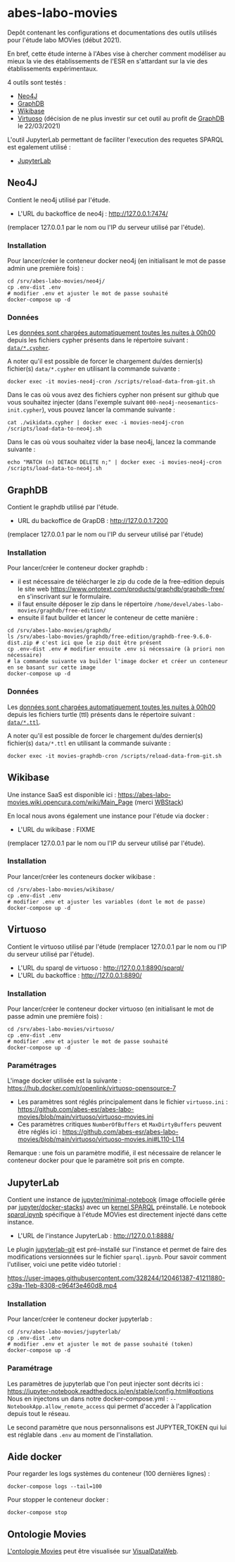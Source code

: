 # abes-labo-movies

Depôt contenant les configurations et documentations des outils utilisés pour l'étude labo MOVies (début 2021).

En bref, cette étude interne à l'Abes vise à chercher comment modéliser au mieux la vie des établissements de l'ESR en s'attardant sur la vie des établissements expérimentaux. 

4 outils sont testés :
- [Neo4J](./README.md#Neo4J)
- [GraphDB](./README.md#GraphDB)
- [Wikibase](./README.md#Wikibase)
- [Virtuoso](./README.md#Virtuoso) (décision de ne plus investir sur cet outil au profit de [GraphDB](./README.md#GraphDB) le 22/03/2021)

L'outil JupyterLab permettant de faciliter l'execution des requetes SPARQL est egalement utilisé :
- [JupyterLab](./README.md#JupyterLab)

## Neo4J

Contient le neo4j utilisé par l'étude.

- L'URL du backoffice de neo4j : http://127.0.0.1:7474/

(remplacer 127.0.0.1 par le nom ou l'IP du serveur utilisé par l'étude).

### Installation

Pour lancer/créer le conteneur docker neo4j (en initialisant le mot de passe admin une première fois) :
```
cd /srv/abes-labo-movies/neo4j/
cp .env-dist .env
# modifier .env et ajuster le mot de passe souhaité
docker-compose up -d
```

### Données

Les [données sont chargées automatiquement toutes les nuites à 00h00](https://github.com/abes-esr/abes-labo-movies/blob/main/neo4j/data-cron-loader/tasks) depuis les fichiers cypher présents dans le répertoire suivant : [`data/*.cypher`](https://github.com/abes-esr/abes-labo-movies/tree/main/data).

A noter qu'il est possible de forcer le chargement du/des dernier(s) fichier(s) `data/*.cypher` en utilisant la commande suivante :
```
docker exec -it movies-neo4j-cron /scripts/reload-data-from-git.sh
```

Dans le cas où vous avez des fichiers cypher non présent sur github que vous souhaitez injecter (dans l'exemple suivant `000-neo4j-neosemantics-init.cypher`), vous pouvez lancer la commande suivante :
```
cat ./wikidata.cypher | docker exec -i movies-neo4j-cron /scripts/load-data-to-neo4j.sh
```

Dans le cas où vous souhaitez vider la base neo4j, lancez la commande suivante :
```
echo "MATCH (n) DETACH DELETE n;" | docker exec -i movies-neo4j-cron /scripts/load-data-to-neo4j.sh
```

## GraphDB

Contient le graphdb utilisé par l'étude.

- URL du backoffice de GrapDB : http://127.0.0.1:7200

(remplacer 127.0.0.1 par le nom ou l'IP du serveur utilisé par l'étude)

### Installation

Pour lancer/créer le conteneur docker graphdb :
- il est nécessaire de télécharger le zip du code de la free-edition depuis le site web https://www.ontotext.com/products/graphdb/graphdb-free/ en s'inscrivant sur le formulaire.
- il faut ensuite déposer le zip dans le répertoire `/home/devel/abes-labo-movies/graphdb/free-edition/`
- ensuite il faut builder et lancer le conteneur de cette manière :
```
cd /srv/abes-labo-movies/graphdb/
ls /srv/abes-labo-movies/graphdb/free-edition/graphdb-free-9.6.0-dist.zip # c'est ici que le zip doit être présent
cp .env-dist .env # modifier ensuite .env si nécessaire (à priori non nécessaire)
# la commande suivante va builder l'image docker et créer un conteneur en se basant sur cette image
docker-compose up -d
```

### Données

Les [données sont chargées automatiquement toutes les nuites à 00h00](https://github.com/abes-esr/abes-labo-movies/blob/main/graphdb/data-cron-loader/tasks) depuis les fichiers turtle (ttl) présents dans le répertoire suivant : [`data/*.ttl`](https://github.com/abes-esr/abes-labo-movies/tree/main/data).

A noter qu'il est possible de forcer le chargement du/des dernier(s) fichier(s) `data/*.ttl` en utilisant la commande suivante :
```
docker exec -it movies-graphdb-cron /scripts/reload-data-from-git.sh
```


## Wikibase

Une instance SaaS est disponible ici : https://abes-labo-movies.wiki.opencura.com/wiki/Main_Page (merci [WBStack](https://www.wbstack.com/))

En local nous avons également une instance pour l'étude via docker :

- L'URL du wikibase : FIXME

(remplacer 127.0.0.1 par le nom ou l'IP du serveur utilisé par l'étude).

### Installation

Pour lancer/créer les conteneurs docker wikibase :
```
cd /srv/abes-labo-movies/wikibase/
cp .env-dist .env
# modifier .env et ajuster les variables (dont le mot de passe)
docker-compose up -d
```

## Virtuoso

Contient le virtuoso utilisé par l'étude (remplacer 127.0.0.1 par le nom ou l'IP du serveur utilisé par l'étude).

- L'URL du sparql de virtuoso : http://127.0.0.1:8890/sparql/
- L'URL du backoffice : http://127.0.0.1:8890/

### Installation

Pour lancer/créer le conteneur docker virtuoso (en initialisant le mot de passe admin une première fois) :
```
cd /srv/abes-labo-movies/virtuoso/
cp .env-dist .env
# modifier .env et ajuster le mot de passe souhaité
docker-compose up -d
```

### Paramétrages

L'image docker utilisée est la suivante : https://hub.docker.com/r/openlink/virtuoso-opensource-7

- Les paramètres sont réglés principalement dans le fichier `virtuoso.ini` : https://github.com/abes-esr/abes-labo-movies/blob/main/virtuoso/virtuoso-movies.ini
- Ces paramètres critiques `NumberOfBuffers` et `MaxDirtyBuffers` peuvent être réglés ici : https://github.com/abes-esr/abes-labo-movies/blob/main/virtuoso/virtuoso-movies.ini#L110-L114

Remarque : une fois un paramètre modifié, il est nécessaire de relancer le conteneur docker pour que le paramètre soit pris en compte.

## JupyterLab

Contient une instance de [jupyter/minimal-notebook](https://hub.docker.com/r/jupyter/minimal-notebook) (image offocielle gérée par [jupyter/docker-stacks](https://github.com/jupyter/docker-stacks)) avec un [kernel SPARQL](https://github.com/paulovn/sparql-kernel) préinstallé. Le notebook [sparql.ipynb](https://github.com/abes-esr/abes-labo-movies/blob/main/data/ipynb/sparql.ipynb) spécifique à l'étude MOVies est directement injecté dans cette instance.

- L'URL de l'instance JupyterLab : http://127.0.0.1:8888/

Le plugin [jupyterlab-git](https://github.com/jupyterlab/jupyterlab-git) est pré-installé sur l'instance et permet de faire des modifications versionnées sur le fichier ``sparql.ipynb``. Pour savoir comment l'utiliser, voici une petite vidéo tutoriel :


https://user-images.githubusercontent.com/328244/120461387-41211880-c39a-11eb-8308-c964f3e460d8.mp4



### Installation

Pour lancer/créer le conteneur docker jupyterlab :
```
cd /srv/abes-labo-movies/jupyterlab/
cp .env-dist .env
# modifier .env et ajuster le mot de passe souhaité (token)
docker-compose up -d
```

### Paramétrage

Les paramètres de jupyterlab que l'on peut injecter sont décrits ici : https://jupyter-notebook.readthedocs.io/en/stable/config.html#options
Nous en injectons un dans notre docker-compose.yml : `--NotebookApp.allow_remote_access` qui permet d'acceder à l'application depuis tout le réseau.

Le second paramètre que nous personnalisons est JUPYTER_TOKEN qui lui est réglable dans `.env` au moment de l'installation.


## Aide docker

Pour regarder les logs systèmes du conteneur (100 dernières lignes) :
```
docker-compose logs --tail=100
```

Pour stopper le conteneur docker :
```
docker-compose stop
```

## Ontologie Movies

[L'ontologie Movies](./data/movies.ttl) peut être visualisée sur [VisualDataWeb](http://www.visualdataweb.de/webvowl/#iri=https://raw.githubusercontent.com/abes-esr/abes-labo-movies/main/data/movies.ttl).
